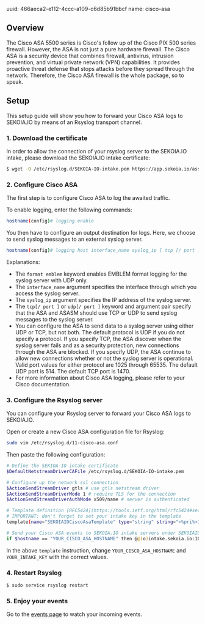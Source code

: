 uuid: 466aeca2-e112-4ccc-a109-c6d85b91bbcf 
name: cisco-asa

## Overview

The Cisco ASA 5500 series is Cisco's follow up of the Cisco PIX 500 series firewall.  However, the ASA is not just a pure hardware firewall. The Cisco ASA is a security device that combines firewall, antivirus, intrusion prevention, and virtual private network (VPN) capabilities. It provides proactive threat defense that stops attacks before they spread through the network. Therefore, the Cisco ASA firewall is the whole package, so to speak.

## Setup

This setup guide will show you how to forward your Cisco ASA logs to SEKOIA.IO by means of an Rsyslog transport channel.

### 1. Download the certificate

In order to allow the connection of your rsyslog server to the SEKOIA.IO intake, please download the SEKOIA.IO intake certificate:

```bash
$ wget -O /etc/rsyslog.d/SEKOIA-IO-intake.pem https://app.sekoia.io/assets/files/SEKOIA-IO-intake.pem
```

### 2. Configure Cisco ASA

The first step is to configure Cisco ASA to log the awaited traffic. 

To enable logging, enter the following commands:

```bash
hostname(config)# logging enable
```

You then have to configure an output destination for logs. Here, we choose to send syslog messages to an external syslog server.

```bash
hostname(config)# logging host interface_name syslog_ip [ tcp [/ port ] | udp [/ port ] [ format emblem ]]
```

Explanations:

- The `format emblem` keyword enables EMBLEM format logging for the syslog server with UDP only.
- The `interface_name` argument specifies the interface through which you access the syslog server.
- The `syslog_ip` argument specifies the IP address of the syslog server.
- The `tcp[/ port ]` or `udp[/ port ]` keyword and argument pair specify that the ASA and ASASM should use TCP or UDP to send syslog messages to the syslog server.
- You can configure the ASA to send data to a syslog server using either UDP or TCP, but not both. The default protocol is UDP if you do not specify a protocol.
If you specify TCP, the ASA discover when the syslog server fails and as a security protection, new connections through the ASA are blocked. If you specify UDP, the ASA continue to allow new connections whether or not the syslog server is operational. Valid port values for either protocol are 1025 through 65535. The default UDP port is 514. The default TCP port is 1470.
- For more information about Cisco ASA logging, please refer to your Cisco documentation.

### 3. Configure the Rsyslog server

You can configure your Rsyslog server to forward your Cisco ASA logs to SEKOIA.IO.

Open or create a new Cisco ASA configuration file for Rsyslog:

```bash
sudo vim /etc/rsyslog.d/11-cisco-asa.conf
```

Then paste the following configuration:

```bash
# Define the SEKIOA-IO intake certificate 
$DefaultNetstreamDriverCAFile /etc/rsyslog.d/SEKOIA-IO-intake.pem

# Configure up the network ssl connection
$ActionSendStreamDriver gtls # use gtls netstream driver
$ActionSendStreamDriverMode 1 # require TLS for the connection
$ActionSendStreamDriverAuthMode x509/name # server is authenticated

# Template definition [RFC5424](https://tools.ietf.org/html/rfc5424#section-7.2.2)
# IMPORTANT: don't forget to set your intake key in the template
template(name="SEKOIAIOCiscoAsaTemplate" type="string" string="<%pri%>1 %timestamp:::date-rfc3339% %hostname% %app-name% %procid% LOG [SEKOIA@53288 intake_key=\"YOUR_INTAKE_KEY\"] %msg%\n")

# Send your Cisco ASA events to SEKOIA.IO intake servers under SEKOIAIOCiscoAsaTemplate template
if $hostname == "YOUR_CISCO_ASA_HOSTNAME" then @@(o)intake.sekoia.io:10514;SEKOIAIOCiscoAsaTemplate
```

In the above `template` instruction, change `YOUR_CISCO_ASA_HOSTNAME` and `YOUR_INTAKE_KEY` with the correct values.

### 4. Restart Rsyslog

```bash
$ sudo service rsyslog restart
```

### 5. Enjoy your events

Go to the [events page](/sic/events) to watch your incoming events.
